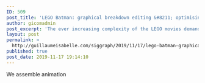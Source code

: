 ```yaml
---
ID: 509
post_title: 'LEGO Batman: graphical breakdown editing &#8211; optimising assembly workflow'
author: gicomadmin
post_excerpt: 'The ever increasing complexity of the LEGO movies demanded a new way of managing project breakdowns. Animal Logic’s fine-grained, modular representation for assets[Sarsfied and Murphy2011] meant that hundreds and thousands of shots, and shot objects,needed to be managed. It was clear from our experience on these LEGO Movie that our existing text-based spreadsheet approach would not scale to demands of The LEGO Batman Movie'
layout: post
permalink: >
  http://guillaumeisabelle.com/siggraph/2019/11/17/lego-batman-graphical-breakdown-editing-optimising-assembly-workflow/
published: true
post_date: 2019-11-17 19:14:10
---
```

<!-- wp:paragraph -->

We assemble animation

<!-- /wp:paragraph -->